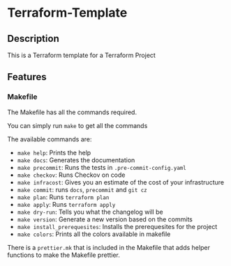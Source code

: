 # Terraform-Template


## Description

This is a Terraform template for a Terraform Project


## Features

### Makefile

The Makefile has all the commands required.

You can simply run `make` to get all the commands

The available commands are:
- `make help`: Prints the help
- `make docs`: Generates the documentation
- `make precommit`: Runs the tests in `.pre-commit-config.yaml`
- `make checkov`: Runs Checkov on code
- `make infracost`: Gives you an estimate of the cost of your infrastructure
- `make commit`: runs `docs`, `precommit` and `git cz`
- `make plan`: Runs `terraform plan`
- `make apply`: Runs `terraform apply`
- `make dry-run`: Tells you what the changelog will be
- `make version`: Generate a new version based on the commits
- `make install_prerequesites`: Installs the prerequesites for the project
- `make colors`: Prints all the colors available in makefile

There is a `prettier.mk` that is included in the Makefile that adds helper functions to make the Makefile prettier.
